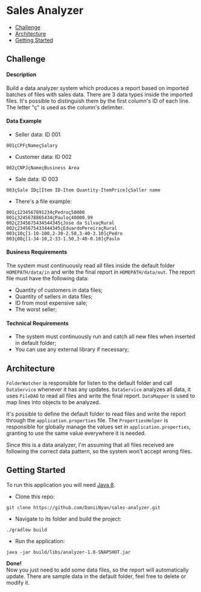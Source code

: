 # Sales Analyzer
- [Challenge](https://github.com/DaniiNyan/sales-analyzer#challenge)
- [Architecture](https://github.com/DaniiNyan/sales-analyzer#architecture)
- [Getting Started](https://github.com/DaniiNyan/sales-analyzer#getting-started)

## Challenge

#### Description
Build a data analyzer system which produces a report based on imported batches
of files with sales data. There are 3 data types inside the imported files. It's
possible to distinguish them by the first column's ID of each line.
The letter "ç" is used as the column's delimiter.

#### Data Example

- Seller data: ID 001
```
001çCPFçNameçSalary
```

- Customer data: ID 002
```
002çCNPJçNameçBusiness Area
```

- Sale data: ID 003
```
003çSale IDç[Item ID-Item Quantity-ItemPrice]çSaller name
```

- There's a file example:
```
001ç1234567891234çPedroç50000
001ç3245678865434çPauloç40000.99
002ç2345675434544345çJose da SilvaçRural
002ç2345675433444345çEduardoPereiraçRural
003ç10ç[1-10-100,2-30-2.50,3-40-3.10]çPedro
003ç08ç[1-34-10,2-33-1.50,3-40-0.10]çPaulo
```

#### Business Requirements
The system must continuously read all files inside the default folder `HOMEPATH/data/in`
and write the final report in `HOMEPATH/data/out`. The report file must have the following data:  
- Quantity of customers in data files;
- Quantity of sellers in data files;
- ID from most expensive sale;
- The worst seller;

#### Technical Requirements
- The system must continuously run and catch all new files when inserted in default folder;
- You can use any external library if necessary; 

## Architecture
`FolderWatcher` is responsible for listen to the default folder and call 
`DataService` whenever it has any updates. `DataService` analyzes all data, 
it uses `FileDAO` to read all files and write the final report. `DataMapper` is 
used to map lines into objects to be analyzed.  

It's possible to define the default folder to read files and write the report 
through the `application.properties` file. The `PropertiesHelper` is responsible 
for globally manage the values set in `application.properties`, granting to use the same value everywhere it is needed.  

Since this is a data analyzer, I'm assuming that all files received are following 
the correct data pattern, so the system won't accept wrong files.

## Getting Started
To run this application you will need [Java 8](https://www.oracle.com/br/java/technologies/javase/javase-jdk8-downloads.html).

- Clone this repo:
```
git clone https://github.com/DaniiNyan/sales-analyzer.git
```

- Navigate to its folder and build the project:  
```
./gradlew build  
```

- Run the application: 
```
java -jar build/libs/analyzer-1.0-SNAPSHOT.jar
```

**Done!**  
Now you just need to add some data files, so the report will automatically update.
There are sample data in the default folder, feel free to delete or modify it. 

